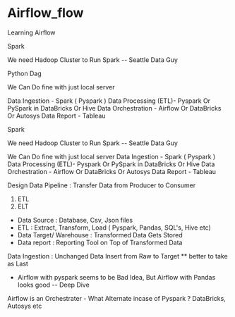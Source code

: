 # Airflow_flow
Learning Airflow


Spark 

We need Hadoop Cluster to Run Spark -- Seattle Data Guy 

Python Dag 

We Can Do fine with just local server 

Data Ingestion - Spark ( Pyspark ) 
Data Processing (ETL)- Pyspark Or PySpark in DataBricks Or Hive 
Data Orchestration - Airflow Or DataBricks Or Autosys 
Data Report - Tableau

Spark 

We need Hadoop Cluster to Run Spark -- Seattle Data Guy 

We Can Do fine with just local server 
Data Ingestion - Spark ( Pyspark ) 
Data Processing (ETL)- Pyspark Or PySpark in DataBricks Or Hive 
Data Orchestration - Airflow Or DataBricks Or Autosys 
Data Report - Tableau


Design Data Pipeline : Transfer Data from Producer to Consumer 

1) ETL 
2) ELT 


- Data Source : Database, Csv, Json files 
- ETL : Extract, Transform, Load ( Pyspark, Pandas, SQL's, Hive etc)
- Data Target/ Warehouse : Transformed Data Gets Stored 
- Data report : Reporting Tool on Top of Transformed Data


Data Ingestion : Unchanged Data Insert from Raw to Target ** better to take as Last 

* Airflow with pyspark seems to be Bad Idea, But Airflow with Pandas looks good -- Deep Dive 

Airflow is an Orchestrater - What Alternate incase of Pyspark ? DataBricks, Autosys etc 


